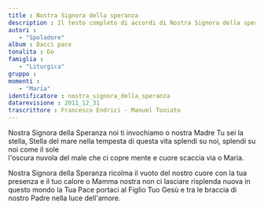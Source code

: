 ```yaml
--- 
title : Nostra Signora della speranza
description : Il testo completo di accordi di Nostra Signora della speranza. Inseriscila nel tuo canzoniere!
autori : 
   - "Spoladore"
album : Dacci pace
tonalita : Do
famiglia : 
   - "Liturgica"
gruppo : 
momenti : 
   - "Maria"
identificatore : nostra_signora_della_speranza
datarevisione : 2011_12_31
trascrittore : Francesco Endrici - Manuel Toniato
--- 
```




Nostra Signora della Speranza
noi ti invochiamo o nostra Madre
Tu sei la stella, Stella del mare
nella tempesta di questa vita
splendi su noi, splendi su noi come il sole  
l'oscura nuvola del male
che ci copre mente e cuore
scaccia via o Maria.


Nostra Signora della Speranza
ricolma il vuoto del nostro cuore
con la tua presenza e il tuo calore
o Mamma nostra non ci lasciare
risplenda nuova in questo mondo la Tua Pace
portaci al Figlio Tuo Gesù
e tra le braccia di nostro Padre
nella luce dell'amore.


